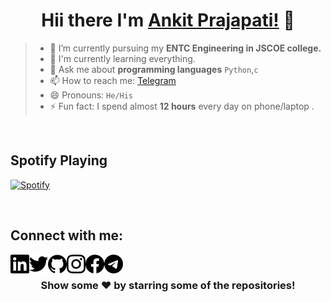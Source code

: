 
<div align="center">

# **Hii there I'm [Ankit Prajapati!][github]** 👋
 
</div>

> - 🔭 I’m currently pursuing my **ENTC Engineering in JSCOE college.**  
> - 🤣 I'm currently learning everything.  
> - 💬 Ask me about **programming languages** `Python`,`c`
> - 📫 How to reach me: [Telegram][telegram] 
> - 😄 Pronouns: `He/His`  
> - ⚡ Fun fact: I spend almost **12 hours** every day on phone/laptop .  

<br>

## **Spotify Playing**

[![Spotify](https://novatorem-spotify-nine.vercel.app/api/spotify?background_color=0d1117&border_color=ffffff)](https://open.spotify.com/user/31zhiyhixszdvykt5tjg5vwvtfri)

<br>

## **Connect with me:**

<div align="center">

[<img align="left" alt="Ankit's Linkdein" width="30px" src="./images/linkedin.svg" />][linkedin]

[<img align="left" alt="Ankit's Twitter" width="30px" src="./images/twitter.svg" />][twitter]

[<img align="left" alt="Ankit's Github" width="30px" src="./images/github.svg" />][github]

[<img align="left" alt="Ankit's Instagram" width="30px" src="./images/instagram.svg" />][instagram]

[<img align="left" alt="Ankit's Facebook" width="30px" src="./images/facebook.svg" />][facebook]

[<img align="left" alt="Ankit's Telegram" width="30px" src="./images/telegram.svg" />][telegram]
</div>

<br>


<div align="center">
 
### **Show some ❤️ by starring some of the repositories!**

</div>

<br>


[twitter]: https://twitter.com/MR_ANKEY
[instagram]: https://instagram.com/MR_ANKEY
[linkedin]: https://linkedin.com/in/MR-ANKEY
[github]: https://github.com/MR-ANKEY
[telegram]: https://t.me/MR_ANKEY
[facebook]: https://www.facebook.com/ankey2603

